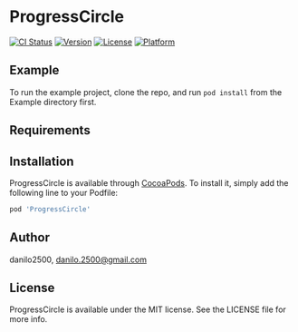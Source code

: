 # ProgressCircle

[![CI Status](https://img.shields.io/travis/danilo2500/ProgressCircle.svg?style=flat)](https://travis-ci.org/danilo2500/ProgressCircle)
[![Version](https://img.shields.io/cocoapods/v/ProgressCircle.svg?style=flat)](https://cocoapods.org/pods/ProgressCircle)
[![License](https://img.shields.io/cocoapods/l/ProgressCircle.svg?style=flat)](https://cocoapods.org/pods/ProgressCircle)
[![Platform](https://img.shields.io/cocoapods/p/ProgressCircle.svg?style=flat)](https://cocoapods.org/pods/ProgressCircle)

## Example

To run the example project, clone the repo, and run `pod install` from the Example directory first.

## Requirements

## Installation

ProgressCircle is available through [CocoaPods](https://cocoapods.org). To install
it, simply add the following line to your Podfile:

```ruby
pod 'ProgressCircle'
```

## Author

danilo2500, danilo.2500@gmail.com

## License

ProgressCircle is available under the MIT license. See the LICENSE file for more info.
